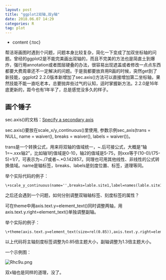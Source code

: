 ```yaml
---
layout: post
title: "ggplot2双轴,双y轴"
date: 2018.06.07 14:29
categories: R
tag: plot
---
```

* content
{:toc}


帮洁哥画图时遇到个问题，问题本身比较复杂，简化一下变成了加双坐标轴的问题。曾经的ggplot2是不能完美画出双轴的，而且不完美的方法也是简直土到爆炸，强行用annotation或者图层硬叠的办法，很容易出现遮盖或者修改一点点东西都要大费周章还不一定解决的问题。于是我都要放弃用R画的时候，突然get到了新技能，ggplot2 2.2.0版本新增加了sec.axis()方法可以直接增加第二坐标轴，果然技能不能一直吃老本，总要抛弃些过气的认知，适时掌握新方法。2.2.0是16年底更新的，距今也有1年半了，总是感觉没多久的样子。

## 画个锤子

sec.axis()的文档：[Specify a secondary axis](http://ggplot2.tidyverse.org/reference/sec_axis.html#arguments)

sec.axis()要放在scale\_x/y\_continuous()里使用, 参数示例sec_axis(trans = NULL, name = waiver(), breaks = waiver(), labels = waiver())。

trans是一个转换公式，用来将双轴的值域统一，~.后可接公式，大概是“轴1=~.xxx轴2”，比如轴1的值域是0-10，轴2的值域是5-75，则xxx等于(10-0)/(75-5)=1/7，可表示为~./7或者~.*0.142857。同理也可用其他线性、非线性的公式转换值域。name是轴标签，breaks、labels是刻度位置、标签，道理等同。

举个实际代码的例子：

	\+scale_y_continuous(name='',breaks=lable.site1,label=names(lable.site1),sec.axis=sec_axis(~.*1,breaks=lable.site2,labels=names(lable.site2)))


之后还会遇到一个问题，如何分别调整双轴轴标签、刻度标签的属性？

可在theme中用axis.text.y=element_text()同时调整两轴，用axis.text.y.right=element_text()单独调整副轴。

举个实际的例子：

	\+theme(axis.text.y=element_text(size=rel(0.85)),axis.text.y.right=element_text(size=rel(1.3)))

以上代码将主轴刻度标签调整为0.85倍主题大小，副轴调整为1.3倍主题大小。


一个示例图：

![Rhc9u.png](https://s1.ax2x.com/2018/06/07/Rhc9u.png)


双x轴也是同样的道理，没了。